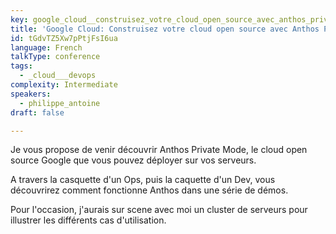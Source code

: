```yaml
---
key: google_cloud__construisez_votre_cloud_open_source_avec_anthos_private_mode
title: 'Google Cloud: Construisez votre cloud open source avec Anthos Private Mode'
id: tGdvTZ5Xw7pPtjFsI6ua
language: French
talkType: conference
tags:
  - _cloud___devops
complexity: Intermediate
speakers:
  - philippe_antoine
draft: false

---
```


Je vous propose de venir découvrir Anthos Private Mode, le cloud open source Google que vous pouvez déployer sur vos serveurs.

A travers la casquette d'un Ops, puis la caquette d'un Dev, vous découvrirez comment fonctionne Anthos dans une série de démos.

Pour l'occasion, j'aurais sur scene avec moi un cluster de serveurs pour illustrer les différents cas d'utilisation.